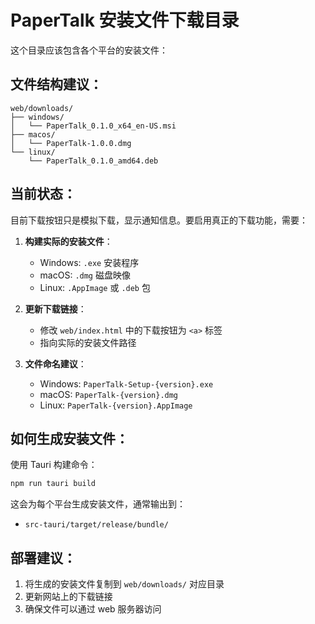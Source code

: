 # PaperTalk 安装文件下载目录

这个目录应该包含各个平台的安装文件：

## 文件结构建议：
```
web/downloads/
├── windows/
│   └── PaperTalk_0.1.0_x64_en-US.msi
├── macos/
│   └── PaperTalk-1.0.0.dmg
└── linux/
    └── PaperTalk_0.1.0_amd64.deb
```

## 当前状态：
目前下载按钮只是模拟下载，显示通知信息。要启用真正的下载功能，需要：

1. **构建实际的安装文件**：
   - Windows: `.exe` 安装程序
   - macOS: `.dmg` 磁盘映像
   - Linux: `.AppImage` 或 `.deb` 包

2. **更新下载链接**：
   - 修改 `web/index.html` 中的下载按钮为 `<a>` 标签
   - 指向实际的安装文件路径

3. **文件命名建议**：
   - Windows: `PaperTalk-Setup-{version}.exe`
   - macOS: `PaperTalk-{version}.dmg`
   - Linux: `PaperTalk-{version}.AppImage`

## 如何生成安装文件：
使用 Tauri 构建命令：
```bash
npm run tauri build
```

这会为每个平台生成安装文件，通常输出到：
- `src-tauri/target/release/bundle/`

## 部署建议：
1. 将生成的安装文件复制到 `web/downloads/` 对应目录
2. 更新网站上的下载链接
3. 确保文件可以通过 web 服务器访问
